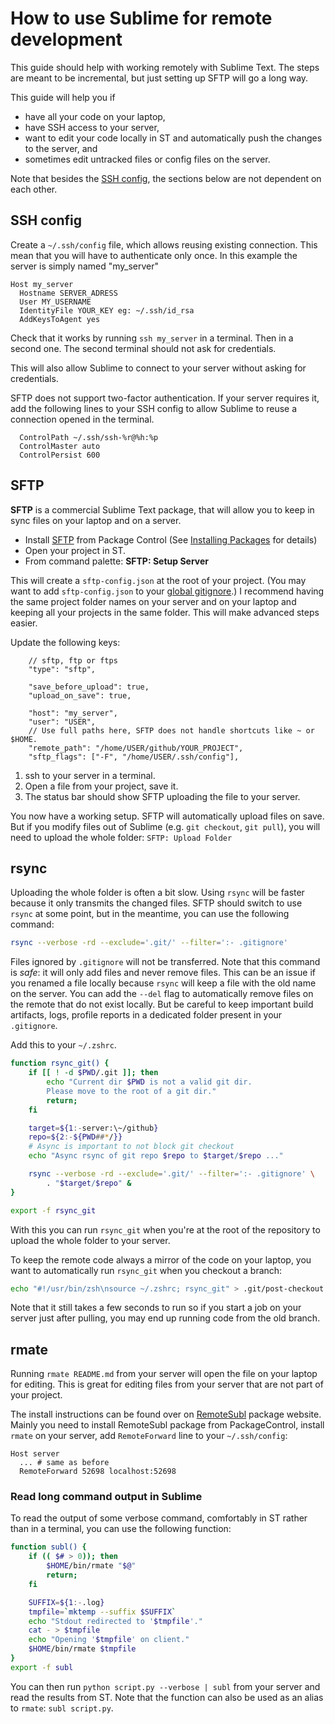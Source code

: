 # How to use Sublime for remote development

This guide should help with working remotely with Sublime Text.
The steps are meant to be incremental,
but just setting up SFTP will go a long way.

This guide will help you if

- have all your code on your laptop,
- have SSH access to your server,
- want to edit your code locally in ST
  and automatically push the changes to the server, and
- sometimes edit untracked files or config files on the server.

Note that besides the [SSH config](#ssh-config),
the sections below are not dependent on each other.


## SSH config

Create a `~/.ssh/config` file,
which allows reusing existing connection.
This mean that you will have to authenticate only once.
In this example the server is simply named "my_server"

```
Host my_server
  Hostname SERVER_ADRESS
  User MY_USERNAME
  IdentityFile YOUR_KEY eg: ~/.ssh/id_rsa
  AddKeysToAgent yes
```

Check that it works by running `ssh my_server` in a terminal.
Then in a second one.
The second terminal should not ask for credentials.

This will also allow Sublime to connect to your server
without asking for credentials.

SFTP does not support two-factor authentication.
If your server requires it,
add the following lines to your SSH config
to allow Sublime to reuse a connection opened in the terminal.

```
  ControlPath ~/.ssh/ssh-%r@%h:%p
  ControlMaster auto
  ControlPersist 600
```


## SFTP

**SFTP** is a commercial Sublime Text package,
that will allow you to keep in sync files
on your laptop and on a server.

- Install [SFTP][] from Package Control
(See [Installing Packages][] for details)
- Open your project in ST.
- From command palette: **SFTP: Setup Server**

This will create a `sftp-config.json` at the root of your project.
(You may want to add `sftp-config.json` to your [global gitignore][].)
I recommend having the same project folder names
on your server and on your laptop
and keeping all your projects in the same folder.
This will make advanced steps easier.

Update the following keys:

```jsonc
    // sftp, ftp or ftps
    "type": "sftp",

    "save_before_upload": true,
    "upload_on_save": true,

    "host": "my_server",
    "user": "USER",
    // Use full paths here, SFTP does not handle shortcuts like ~ or $HOME.
    "remote_path": "/home/USER/github/YOUR_PROJECT",
    "sftp_flags": ["-F", "/home/USER/.ssh/config"],
```

1. ssh to your server in a terminal.
2. Open a file from your project, save it.
3. The status bar should show SFTP uploading the file to your server.

You now have a working setup.
SFTP will automatically upload files on save.
But if you modify files out of Sublime (e.g. `git checkout`, `git pull`),
you will need to upload the whole folder: `SFTP: Upload Folder`

[Installing Packages]: /guide/extensibility/packages.md#installing-packages
[SFTP]: https://packagecontrol.io/packages/SFTP
[global gitignore]: https://stackoverflow.com/a/7335487/3561471


## rsync

Uploading the whole folder is often a bit slow.
Using `rsync` will be faster
because it only transmits the changed files.
SFTP should switch to use `rsync` at some point,
but in the meantime,
you can use the following command:

```sh
rsync --verbose -rd --exclude='.git/' --filter=':- .gitignore'
```

Files ignored by `.gitignore` will not be transferred.
Note that this command is _safe_:
it will only add files and never remove files.
This can be an issue if you renamed a file locally
because `rsync` will keep a file with the old name on the server.
You can add the `--del` flag to automatically remove files on the remote
that do not exist locally.
But be careful to keep important build artifacts, logs, profile reports
in a dedicated folder present in your `.gitignore`.

Add this to your `~/.zshrc`.

```sh
function rsync_git() {
    if [[ ! -d $PWD/.git ]]; then
        echo "Current dir $PWD is not a valid git dir.
        Please move to the root of a git dir."
        return;
    fi

    target=${1:-server:\~/github}
    repo=${2:-${PWD##*/}}
    # Async is important to not block git checkout
    echo "Async rsync of git repo $repo to $target/$repo ..."

    rsync --verbose -rd --exclude='.git/' --filter=':- .gitignore' \
        . "$target/$repo" &
}

export -f rsync_git
```

With this you can run `rsync_git`
when you're at the root of the repository
to upload the whole folder to your server.

To keep the remote code always a mirror of the code on your laptop,
you want to automatically run `rsync_git` when you checkout a branch:

```sh
echo "#!/usr/bin/zsh\nsource ~/.zshrc; rsync_git" > .git/post-checkout
```

Note that it still takes a few seconds to run
so if you start a job on your server just after pulling,
you may end up running code from the old branch.


## rmate

Running `rmate README.md` from your server
will open the file on your laptop for editing.
This is great for editing files from your server
that are not part of your project.

The install instructions can be found over on [RemoteSubl][] package website.
Mainly you need to install RemoteSubl package from PackageControl,
install `rmate` on your server,
add `RemoteForward` line to your `~/.ssh/config`:

```
Host server
  ... # same as before
  RemoteForward 52698 localhost:52698
```

[RemoteSubl]: https://github.com/randy3k/RemoteSubl#installation


### Read long command output in Sublime

To read the output of some verbose command,
comfortably in ST rather than in a terminal,
you can use the following function:

```sh
function subl() {
    if (( $# > 0)); then
        $HOME/bin/rmate "$@"
        return;
    fi

    SUFFIX=${1:-.log}
    tmpfile=`mktemp --suffix $SUFFIX`
    echo "Stdout redirected to '$tmpfile'."
    cat - > $tmpfile
    echo "Opening '$tmpfile' on client."
    $HOME/bin/rmate $tmpfile
}
export -f subl
```

You can then run `python script.py --verbose | subl` from your server
and read the results from ST.
Note that the function can also be used as an alias to `rmate`:
`subl script.py`.
